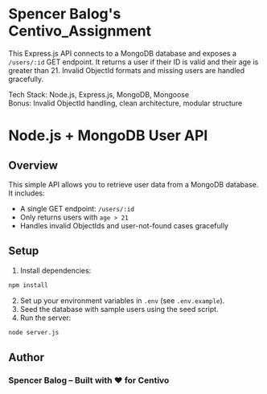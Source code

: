 # Spencer Balog's Centivo_Assignment
This Express.js API connects to a MongoDB database and exposes a `/users/:id` GET endpoint. It returns a user if their ID is valid and their age is greater than 21. Invalid ObjectId formats and missing users are handled gracefully.

Tech Stack: Node.js, Express.js, MongoDB, Mongoose  
Bonus: Invalid ObjectId handling, clean architecture, modular structure

# Node.js + MongoDB User API

## Overview
This simple API allows you to retrieve user data from a MongoDB database. It includes:
- A single GET endpoint: `/users/:id`
- Only returns users with `age > 21`
- Handles invalid ObjectIds and user-not-found cases gracefully

## Setup
1. Install dependencies:
```bash
npm install
```
2. Set up your environment variables in `.env` (see `.env.example`).
3. Seed the database with sample users using the seed script.
4. Run the server:
```bash
node server.js
```

## Author
### Spencer Balog – Built with ❤️ for Centivo